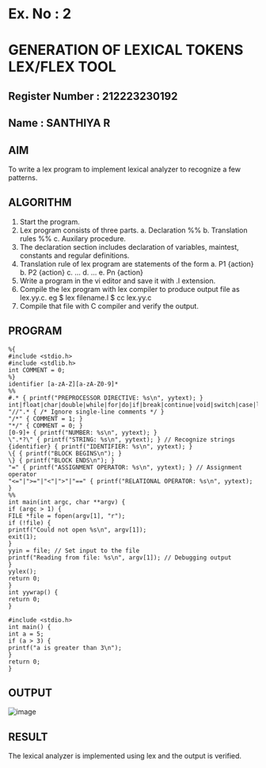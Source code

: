 # Ex. No : 2	
# GENERATION OF LEXICAL TOKENS LEX/FLEX TOOL
## Register Number : 212223230192
## Name : SANTHIYA R 

## AIM   
To write a lex program to implement lexical analyzer to recognize a few patterns.

## ALGORITHM
1.	Start the program.
2.	Lex program consists of three parts.
    a.	Declaration %%
    b.	Translation rules %%
    c.	Auxilary procedure.
3.	The declaration section includes declaration of variables, maintest, constants and regular definitions.
4.	Translation rule of lex program are statements of the form
    a.	P1 {action}
    b.	P2 {action}
    c.	…
    d.	…
    e.	Pn {action}
5.	Write a program in the vi editor and save it with .l extension.
6.	Compile the lex program with lex compiler to produce output file as lex.yy.c. eg $ lex filename.l $ cc lex.yy.c
7.	Compile that file with C compiler and verify the output.

## PROGRAM
```
%{
#include <stdio.h>
#include <stdlib.h>
int COMMENT = 0;
%}
identifier [a-zA-Z][a-zA-Z0-9]*
%%
#.* { printf("PREPROCESSOR DIRECTIVE: %s\n", yytext); }
int|float|char|double|while|for|do|if|break|continue|void|switch|case|long|struct|const|t
"//".* { /* Ignore single-line comments */ }
"/*" { COMMENT = 1; }
"*/" { COMMENT = 0; }
[0-9]+ { printf("NUMBER: %s\n", yytext); }
\".*?\" { printf("STRING: %s\n", yytext); } // Recognize strings
{identifier} { printf("IDENTIFIER: %s\n", yytext); }
\{ { printf("BLOCK BEGINS\n"); }
\} { printf("BLOCK ENDS\n"); }
"=" { printf("ASSIGNMENT OPERATOR: %s\n", yytext); } // Assignment operator
"<="|">="|"<"|">"|"==" { printf("RELATIONAL OPERATOR: %s\n", yytext); }
%%
int main(int argc, char **argv) {
if (argc > 1) {
FILE *file = fopen(argv[1], "r");
if (!file) {
printf("Could not open %s\n", argv[1]);
exit(1);
}
yyin = file; // Set input to the file
printf("Reading from file: %s\n", argv[1]); // Debugging output
}
yylex();
return 0;
}
int yywrap() {
return 0;
}
```
```
#include <stdio.h>
int main() {
int a = 5;
if (a > 3) {
printf("a is greater than 3\n");
}
return 0;
}
```
## OUTPUT 
![image](https://github.com/user-attachments/assets/a04ac853-4680-46db-9b66-9fcee09158e8)

## RESULT
The lexical analyzer is implemented using lex and the output is verified.
